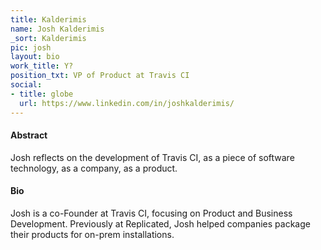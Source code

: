 ```yaml
---
title: Kalderimis
name: Josh Kalderimis
_sort: Kalderimis
pic: josh
layout: bio
work_title: Y?
position_txt: VP of Product at Travis CI
social:
- title: globe
  url: https://www.linkedin.com/in/joshkalderimis/
---
```


#### Abstract
Josh reflects on the development of Travis CI, as a piece of software technology, as a company, as a product.

#### Bio
Josh is a co-Founder at Travis CI, focusing on Product and Business Development. 
Previously at Replicated, Josh helped companies package their products for on-prem installations.
